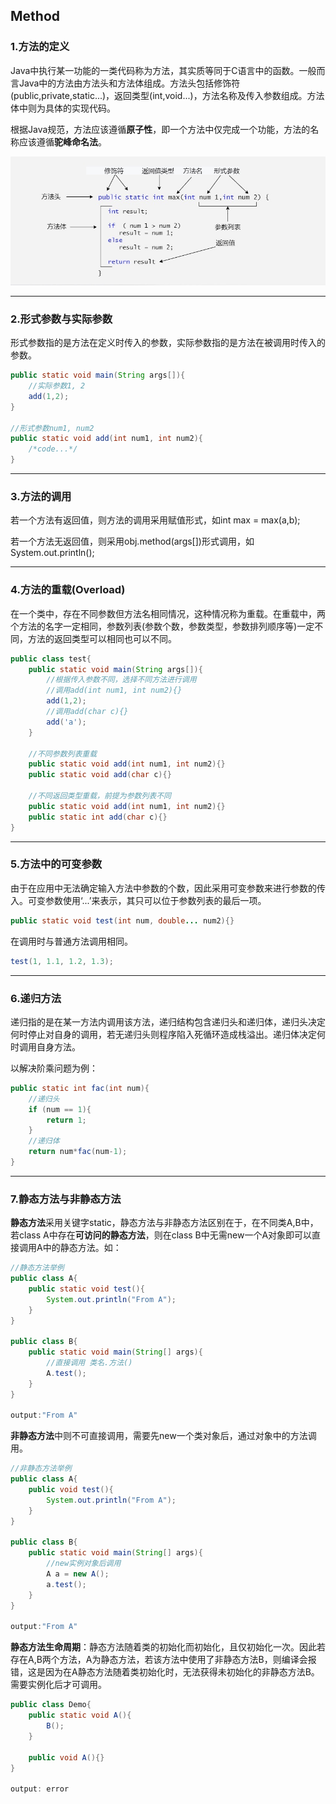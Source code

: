 ## Method

### 1.方法的定义

Java中执行某一功能的一类代码称为方法，其实质等同于C语言中的函数。一般而言Java中的方法由方法头和方法体组成。方法头包括修饰符(public,private,static...)，返回类型(int,void...)，方法名称及传入参数组成。方法体中则为具体的实现代码。

根据Java规范，方法应该遵循**原子性**，即一个方法中仅完成一个功能，方法的名称应该遵循**驼峰命名法**。

![img](assets/D53C92B3-9643-4871-8A72-33D491299653.jpg)

---

### 2.形式参数与实际参数

形式参数指的是方法在定义时传入的参数，实际参数指的是方法在被调用时传入的参数。

```java
public static void main(String args[]){
    //实际参数1, 2
    add(1,2);
}

//形式参数num1, num2
public static void add(int num1, int num2){
    /*code...*/
}
```

---

### 3.方法的调用

若一个方法有返回值，则方法的调用采用赋值形式，如int max = max(a,b);

若一个方法无返回值，则采用obj.method(args[])形式调用，如System.out.println();

---

### 4.方法的重载(Overload)

在一个类中，存在不同参数但方法名相同情况，这种情况称为重载。在重载中，两个方法的名字一定相同，参数列表(参数个数，参数类型，参数排列顺序等)一定不同，方法的返回类型可以相同也可以不同。

```java
public class test{
    public static void main(String args[]){
    	//根据传入参数不同，选择不同方法进行调用
        //调用add(int num1, int num2){}
        add(1,2);
        //调用add(char c){}
        add('a');
    }
    
    //不同参数列表重载
    public static void add(int num1, int num2){}
    public static void add(char c){}
    
    //不同返回类型重载，前提为参数列表不同
    public static void add(int num1, int num2){}
    public static int add(char c){}
}
```

---

### 5.方法中的可变参数

由于在应用中无法确定输入方法中参数的个数，因此采用可变参数来进行参数的传入。可变参数使用‘...’来表示，其只可以位于参数列表的最后一项。

```java
public static void test(int num, double... num2){}
```

在调用时与普通方法调用相同。

```java
test(1, 1.1, 1.2, 1.3);
```

---

### 6.递归方法

递归指的是在某一方法内调用该方法，递归结构包含递归头和递归体，递归头决定何时停止对自身的调用，若无递归头则程序陷入死循环造成栈溢出。递归体决定何时调用自身方法。

以解决阶乘问题为例：

```java
public static int fac(int num){
    //递归头
    if (num == 1){
        return 1;
    }
    //递归体
    return num*fac(num-1);
}
```
---

### 7.静态方法与非静态方法

**静态方法**采用关键字static，静态方法与非静态方法区别在于，在不同类A,B中，若class A中存在**可访问的静态方法**，则在class B中无需new一个A对象即可以直接调用A中的静态方法。如：

```java
//静态方法举例
public class A{
	public static void test(){
        System.out.println("From A");
    }
}

public class B{
    public static void main(String[] args){
        //直接调用 类名.方法()
        A.test();
    }
}

output:"From A"
```

**非静态方法**中则不可直接调用，需要先new一个类对象后，通过对象中的方法调用。

```java
//非静态方法举例
public class A{
	public void test(){
        System.out.println("From A");
    }
}

public class B{
    public static void main(String[] args){
        //new实例对象后调用
        A a = new A();
        a.test();
    }
}

output:"From A"
```

**静态方法生命周期**：静态方法随着类的初始化而初始化，且仅初始化一次。因此若存在A,B两个方法，A为静态方法，若该方法中使用了非静态方法B，则编译会报错，这是因为在A静态方法随着类初始化时，无法获得未初始化的非静态方法B。需要实例化后才可调用。

```java
public class Demo{
	public static void A(){
		B();
	}
	
	public void A(){}
}

output: error
```
